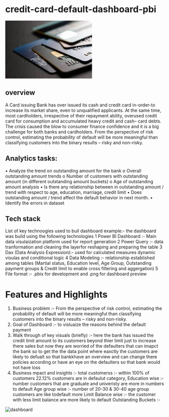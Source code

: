 # credit-card-default-dashboard-pbi
![CREDIT CARD DEFAULT ANALYSIS](https://github.com/SunilKhandale/credit-card-default-dashboard-pbi/blob/main/images.jpeg)
## overview
A Card issuing Bank has over issued its cash and credit card in-order-to increase its market share, even to unqualified applicants. At the same time, most cardholders, irrespective of their repayment ability, overused credit card for consumption and accumulated heavy credit and cash– card debts. The crisis caused the blow to consumer finance confidence and it is a big challenge for both banks and cardholders. From the perspective of risk control, estimating the probability of default will be more meaningful than classifying customers into the binary results – risky and non-risky.

## Analytics tasks:
•	Analyze the trend on outstanding amount for the bank 
o	Overall outstanding amount trends
o	Number of customers with outstanding amount (in different outstanding amount buckets)
o	Age of outstanding amount analysis
•	Is there any relationship between in outstanding amount / trend with respect to age, education, marriage, credit limit
•	Does outstanding amount / trend affect the default behavior in next month.
•	Identify the errors in dataset

## Tech stack
List of key technoogies used to buil dashboard
example:- 
the dashboard was build using the following technologies
1 Power BI Dashboard :- Main data visulaization platform used for report generation
2 Power Query :- data tranformation and cleaning the layerfor reshaping and preparing the table 
3 Dax (Data Analysis Expression):- used for calculated measures dynamic visulas and conditional logic
4 Data Modeling :- relationship established among tables (Martial status, Education level, Age Group, Outstanding payment groups & Credit limit to enable cross filtering and aggergation)
5 File format :- .pbix for development and .png for dashboard preview

# Features and Highlights
1. Business problem :- From the perspective of risk control, estimating the probability of default will be more meaningful than classifying customers into the binary results – risky and non-risky.
2. Goal of Dashboard :- to visluaize the reasons behind the default payment 
3. Walk through of key visuals (briefly) :- here the bank has issued the credit limit amount to its customers beyond thier limit just to increase there sales but now they are worried of the defaulters that can imapct the bank so to get the the data point where eaxctly the customers are likely to defualt so that bankkhave an overview and can change there policies according or have an eye on the defaulters so that bank would not have loss
4. Business mpact and insights :- 
total customerss :- within 100% of customers 22.12% customers are in defaulut category, 
Education wise :- number customers that are graduate and univeristy are more in numbers to default
Age group wise :- number of 20-30 & 30-40 age group customers are like todefault more
Limit Balance wise :- the customer with less limit balance are more likely to default
Outstanding Buckets :-

![dashboard]()




